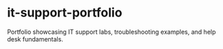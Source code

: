 # it-support-portfolio
Portfolio showcasing IT support labs, troubleshooting examples, and help desk fundamentals.
